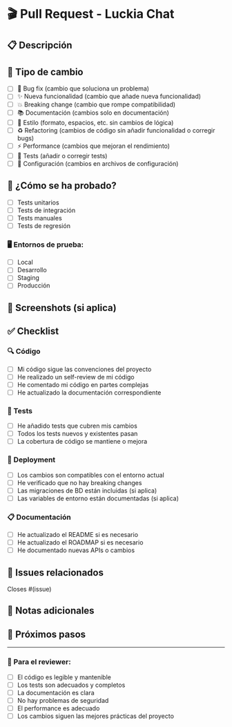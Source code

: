 # 🎬 Pull Request - Luckia Chat

## 📋 Descripción
<!-- Describe brevemente los cambios realizados -->

## 🎯 Tipo de cambio
<!-- Marca con una x el tipo de cambio que aplica -->

- [ ] 🐛 Bug fix (cambio que soluciona un problema)
- [ ] ✨ Nueva funcionalidad (cambio que añade nueva funcionalidad)
- [ ] 💥 Breaking change (cambio que rompe compatibilidad)
- [ ] 📚 Documentación (cambios solo en documentación)
- [ ] 🎨 Estilo (formato, espacios, etc. sin cambios de lógica)
- [ ] ♻️ Refactoring (cambios de código sin añadir funcionalidad o corregir bugs)
- [ ] ⚡ Performance (cambios que mejoran el rendimiento)
- [ ] 🧪 Tests (añadir o corregir tests)
- [ ] 🔧 Configuración (cambios en archivos de configuración)

## 🧪 ¿Cómo se ha probado?
<!-- Describe las pruebas realizadas -->

- [ ] Tests unitarios
- [ ] Tests de integración
- [ ] Tests manuales
- [ ] Tests de regresión

### 🖥️ Entornos de prueba:
- [ ] Local
- [ ] Desarrollo
- [ ] Staging
- [ ] Producción

## 📸 Screenshots (si aplica)
<!-- Añade screenshots si hay cambios visuales -->

## ✅ Checklist

### 🔍 Código
- [ ] Mi código sigue las convenciones del proyecto
- [ ] He realizado un self-review de mi código
- [ ] He comentado mi código en partes complejas
- [ ] He actualizado la documentación correspondiente

### 🧪 Tests
- [ ] He añadido tests que cubren mis cambios
- [ ] Todos los tests nuevos y existentes pasan
- [ ] La cobertura de código se mantiene o mejora

### 🚀 Deployment
- [ ] Los cambios son compatibles con el entorno actual
- [ ] He verificado que no hay breaking changes
- [ ] Las migraciones de BD están incluidas (si aplica)
- [ ] Las variables de entorno están documentadas (si aplica)

### 📋 Documentación
- [ ] He actualizado el README si es necesario
- [ ] He actualizado el ROADMAP si es necesario
- [ ] He documentado nuevas APIs o cambios

## 🔗 Issues relacionados
<!-- Link a issues relacionados -->
Closes #(issue)

## 📝 Notas adicionales
<!-- Cualquier información adicional para los reviewers -->

## 🎯 Próximos pasos
<!-- Si este PR es parte de una funcionalidad más grande -->

---

### 🤖 Para el reviewer:
- [ ] El código es legible y mantenible
- [ ] Los tests son adecuados y completos
- [ ] La documentación es clara
- [ ] No hay problemas de seguridad
- [ ] El performance es adecuado
- [ ] Los cambios siguen las mejores prácticas del proyecto